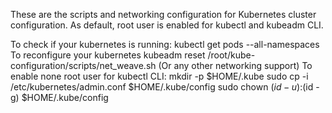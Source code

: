 These are the scripts and networking configuration for Kubernetes cluster configuration.
As default, root user is enabled for kubectl and kubeadm CLI.


To check if your kubernetes is running:
    kubectl get pods --all-namespaces
To reconfigure your kubernetes
    kubeadm reset
    /root/kube-configuration/scripts/net_weave.sh (Or any other networking support)
To enable none root user for kubectl CLI:
    mkdir -p $HOME/.kube
    sudo cp -i /etc/kubernetes/admin.conf $HOME/.kube/config
    sudo chown $(id -u):$(id -g) $HOME/.kube/config
